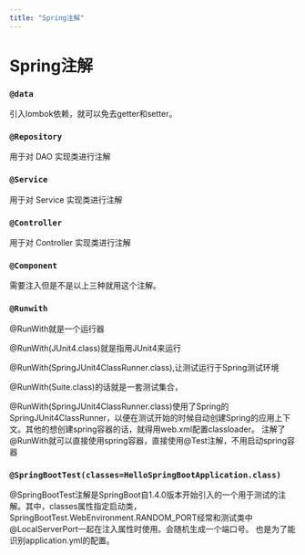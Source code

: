 ```yaml
---
title: "Spring注解"
---
```

# Spring注解
### `@data`
引入lombok依赖，就可以免去getter和setter。

### `@Repository`
用于对 DAO 实现类进行注解

### `@Service`
用于对 Service 实现类进行注解

### `@Controller`
用于对 Controller 实现类进行注解

### `@Component`
需要注入但是不是以上三种就用这个注解。

### `@Runwith`
@RunWith就是一个运行器

@RunWith(JUnit4.class)就是指用JUnit4来运行

@RunWith(SpringJUnit4ClassRunner.class),让测试运行于Spring测试环境

@RunWith(Suite.class)的话就是一套测试集合，

@RunWith(SpringJUnit4ClassRunner.class)使用了Spring的SpringJUnit4ClassRunner，以便在测试开始的时候自动创建Spring的应用上下文。其他的想创建spring容器的话，就得用web.xml配置classloader。 注解了@RunWith就可以直接使用spring容器，直接使用@Test注解，不用启动spring容器

### `@SpringBootTest(classes=HelloSpringBootApplication.class)`
@SpringBootTest注解是SpringBoot自1.4.0版本开始引入的一个用于测试的注解。其中，classes属性指定启动类，SpringBootTest.WebEnvironment.RANDOM_PORT经常和测试类中@LocalServerPort一起在注入属性时使用。会随机生成一个端口号。
也是为了能识别application.yml的配置。



